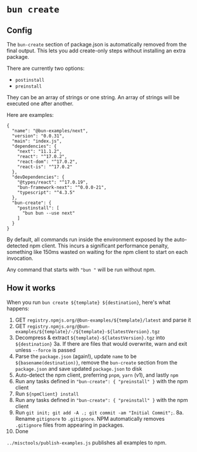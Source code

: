 # `bun create`

## Config

The `bun-create` section of package.json is automatically removed from the final output. This lets you add create-only steps without installing an extra package.

There are currently two options:

- `postinstall`
- `preinstall`

They can be an array of strings or one string. An array of strings will be executed one after another.

Here are examples:

```
{
  "name": "@bun-examples/next",
  "version": "0.0.31",
  "main": "index.js",
  "dependencies": {
    "next": "11.1.2",
    "react": "^17.0.2",
    "react-dom": "^17.0.2",
    "react-is": "^17.0.2"
  },
  "devDependencies": {
    "@types/react": "^17.0.19",
    "bun-framework-next": "^0.0.0-21",
    "typescript": "^4.3.5"
  },
  "bun-create": {
    "postinstall": [
      "bun bun --use next"
    ]
  }
}
```

By default, all commands run inside the environment exposed by the auto-detected npm client. This incurs a significant performance penalty, something like 150ms wasted on waiting for the npm client to start on each invocation.

Any command that starts with `"bun "` will be run without npm.

## How it works

When you run `bun create ${template} ${destination}`, here's what happens:

1. GET `registry.npmjs.org/@bun-examples/${template}/latest` and parse it
2. GET `registry.npmjs.org/@bun-examples/${template}/-/${template}-${latestVersion}.tgz`
3. Decompress & extract `${template}-${latestVersion}.tgz` into `${destination}`
   3a. If there are files that would overwrite, warn and exit unless `--force` is passed
4. Parse the `package.json` (again!), update `name` to be `${basename(destination)}`, remove the `bun-create` section from the `package.json` and save updated `package.json` to disk
5. Auto-detect the npm client, preferring `pnpm`, `yarn` (v1), and lastly `npm`
6. Run any tasks defined in `"bun-create": { "preinstall" }` with the npm client
7. Run `${npmClient} install`
8. Run any tasks defined in `"bun-create": { "preinstall" }` with the npm client
9. Run `git init; git add -A .; git commit -am "Initial Commit";`.
   8a. Rename `gitignore` to `.gitignore`. NPM automatically removes `.gitignore` files from appearing in packages.
10. Done

`../misctools/publish-examples.js` publishes all examples to npm.
